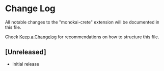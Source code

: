 # Change Log
All notable changes to the "monokai-crete" extension will be documented in this file.

Check [Keep a Changelog](http://keepachangelog.com/) for recommendations on how to structure this file.

## [Unreleased]
- Initial release

